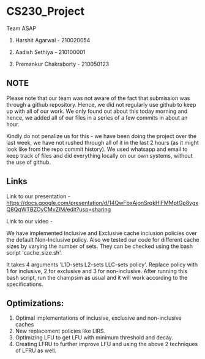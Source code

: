 # CS230_Project

Team ASAP

1. Harshit Agarwal - 210020054

2. Aadish Sethiya - 210100001

3. Premankur Chakraborty - 210050123

## NOTE
Please note that our team was not aware of the fact that submission was through a github repository. Hence, we did not regularly use github to keep up with all of our work. We only found out about this today morning and hence, we added all of our files in a series of a few commits in about an hour. 

Kindly do not penalize us for this - we have been doing the project over the last week, we have not rushed through all of it in the last 2 hours (as it might look like from the repo commit history). We used whatsapp and email to keep track of files and did everything locally on our own systems, without the use of github.

## Links

Link to our presentation - https://docs.google.com/presentation/d/14QwFbxAjonSrqkHlFMMptGp8ygxQ8QqWTBZOyCMvZlM/edit?usp=sharing

Link to our video - 

We have implemented Inclusive and Exclusive cache inclusion policies over the default Non-Inclusive policy. Also we tested our code for different cache sizes by varying the number of sets. They can be checked using the bash script 'cache_size.sh'. 

It takes 4 arguments 'L1D-sets L2-sets LLC-sets policy'. Replace policy with 1 for inclusive, 2 for exclusive and 3 for non-inclusive. After running this bash script, run the champsim as usual and it will work according to the specifications.

## Optimizations:
1. Optimal implementations of inclusive, exclusive and non-inclusive caches
2. New replacement policies like LIRS.
3. Optimizing LFU to get LFU with minimum threshold and decay. 
4. Creating LFRU to further improve LFU and using the above 2 techniques of LFRU as well.
